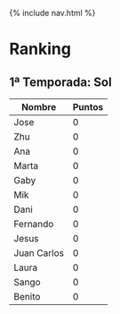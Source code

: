 {% include nav.html %}

# Ranking

## 1ª Temporada: Sol

| Nombre | Puntos |
| ------------- | ------------- |
| Jose | 0 |
| Zhu | 0 |
| Ana | 0 |
| Marta | 0 |
| Gaby | 0 |
| Mik | 0 |
| Dani | 0 |
| Fernando | 0 |
| Jesus | 0 |
| Juan Carlos | 0 |
| Laura | 0 |
| Sango | 0 |
| Benito | 0 |
